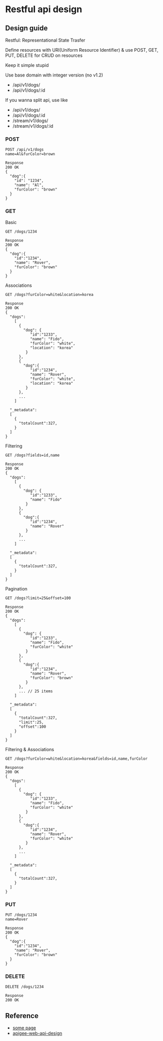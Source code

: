 # Restful api design

## Design guide

Restful: Representational State Trasfer

Define resources with URI(Uniform Resource Identifier) & use POST, GET, PUT, DELETE for CRUD on resources

Keep it simple stupid

Use base domain with integer version (no v1.2)

- /api/v1/dogs/
- /api/v1/dogs/:id

If you wanna split api, use like

- /api/v1/dogs/
- /api/v1/dogs/:id
- /stream/v1/dogs/
- /stream/v1/dogs/:id

### POST

```text
POST /api/v1/dogs
name=Al&furColor=brown

Response
200 OK
{
  "dog":{
    "id": "1234",
    "name": "Al",
    "furColor": "brown"
  }
}
```

### GET

Basic

```text
GET /dogs/1234

Response
200 OK
{
  "dog":{
    "id":"1234",
    "name": "Rover",
    "furColor": "brown"
  }
}
```

Associations

```text
GET /dogs?furColor=white&location=korea

Response
200 OK
{
  "dogs":
    [
      {
        "dog": {
           "id":"1233",
           "name": "Fido",
           "furColor": "white",
           "location": "korea"
         }
      },
      {
        "dog":{
           "id":"1234",
           "name": "Rover",
           "furColor": "white",
           "location": "korea"
         }
      },
      ...
    ]

  "_metadata":
  [
    {
      "totalCount":327,
    }
  ]
}
```

Filtering

```text
GET /dogs?fields=id,name

Response
200 OK
{
  "dogs":
    [
      {
        "dog": {
           "id":"1233",
           "name": "Fido"
         }
      },
      {
        "dog":{
           "id":"1234",
           "name": "Rover"
         }
      },
      ...
    ]

  "_metadata":
  [
    {
      "totalCount":327,
    }
  ]
}
```

Pagination

```text
GET /dogs?limit=25&offset=100

Response
200 OK
{
  "dogs":
    [
      {
        "dog": {
           "id":"1233",
           "name": "Fido",
           "furColor": "white"
         }
      },
      {
        "dog":{
           "id":"1234",
           "name": "Rover",
           "furColor": "brown"
         }
      },
      ... // 25 items
    ]

  "_metadata":
  [
    {
      "totalCount":327,
      "limit":25,
      "offset":100
    }
  ]
}
```

Filtering & Associations

```text
GET /dogs?furColor=white&location=korea&fields=id,name,furColor

Response
200 OK
{
  "dogs":
    [
      {
        "dog": {
           "id":"1233",
           "name": "Fido",
           "furColor": "white"
         }
      },
      {
        "dog":{
           "id":"1234",
           "name": "Rover",
           "furColor": "white"
         }
      },
      ...
    ]

  "_metadata":
  [
    {
      "totalCount":327,
    }
  ]
}
```

### PUT

```text
PUT /dogs/1234
name=Rover

Response
200 OK
{
  "dog":{
    "id":"1234",
    "name": "Rover",
    "furColor": "brown"
  }
}
```

### DELETE

```text
DELETE /dogs/1234

Response
200 OK
```

## Reference

- [some page](/gmlwjd9405.github.io/2018/09/21/rest-and-restful.html)
- [apigee-web-api-design](https://pages.apigee.com/rs/apigee/images/api-design-ebook-2012-03.pdf)
